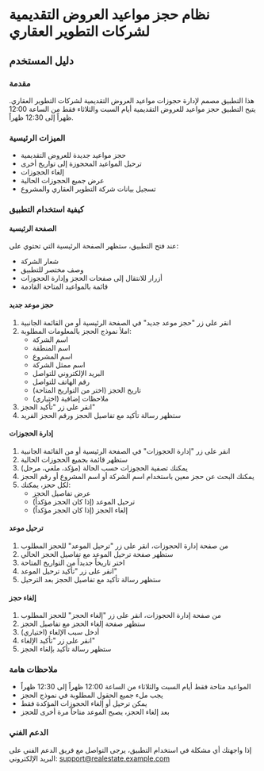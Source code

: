 # نظام حجز مواعيد العروض التقديمية لشركات التطوير العقاري

## دليل المستخدم

### مقدمة

هذا التطبيق مصمم لإدارة حجوزات مواعيد العروض التقديمية لشركات التطوير العقاري. يتيح التطبيق حجز مواعيد للعروض التقديمية أيام السبت والثلاثاء فقط من الساعة 12:00 ظهراً إلى 12:30 ظهراً.

### الميزات الرئيسية

- حجز مواعيد جديدة للعروض التقديمية
- ترحيل المواعيد المحجوزة إلى تواريخ أخرى
- إلغاء الحجوزات
- عرض جميع الحجوزات الحالية
- تسجيل بيانات شركة التطوير العقاري والمشروع

### كيفية استخدام التطبيق

#### الصفحة الرئيسية

عند فتح التطبيق، ستظهر الصفحة الرئيسية التي تحتوي على:
- شعار الشركة
- وصف مختصر للتطبيق
- أزرار للانتقال إلى صفحات الحجز وإدارة الحجوزات
- قائمة بالمواعيد المتاحة القادمة

#### حجز موعد جديد

1. انقر على زر "حجز موعد جديد" في الصفحة الرئيسية أو من القائمة الجانبية
2. املأ نموذج الحجز بالمعلومات المطلوبة:
   - اسم الشركة
   - اسم المنطقة
   - اسم المشروع
   - اسم ممثل الشركة
   - البريد الإلكتروني للتواصل
   - رقم الهاتف للتواصل
   - تاريخ الحجز (اختر من التواريخ المتاحة)
   - ملاحظات إضافية (اختياري)
3. انقر على زر "تأكيد الحجز"
4. ستظهر رسالة تأكيد مع تفاصيل الحجز ورقم الحجز الفريد

#### إدارة الحجوزات

1. انقر على زر "إدارة الحجوزات" في الصفحة الرئيسية أو من القائمة الجانبية
2. ستظهر قائمة بجميع الحجوزات الحالية
3. يمكنك تصفية الحجوزات حسب الحالة (مؤكد، ملغي، مرحل)
4. يمكنك البحث عن حجز معين باستخدام اسم الشركة أو اسم المشروع أو رقم الحجز
5. لكل حجز، يمكنك:
   - عرض تفاصيل الحجز
   - ترحيل الموعد (إذا كان الحجز مؤكداً)
   - إلغاء الحجز (إذا كان الحجز مؤكداً)

#### ترحيل موعد

1. من صفحة إدارة الحجوزات، انقر على زر "ترحيل الموعد" للحجز المطلوب
2. ستظهر صفحة ترحيل الموعد مع تفاصيل الحجز الحالي
3. اختر تاريخاً جديداً من التواريخ المتاحة
4. انقر على زر "تأكيد ترحيل الموعد"
5. ستظهر رسالة تأكيد مع تفاصيل الحجز بعد الترحيل

#### إلغاء حجز

1. من صفحة إدارة الحجوزات، انقر على زر "إلغاء الحجز" للحجز المطلوب
2. ستظهر صفحة إلغاء الحجز مع تفاصيل الحجز
3. أدخل سبب الإلغاء (اختياري)
4. انقر على زر "تأكيد الإلغاء"
5. ستظهر رسالة تأكيد بإلغاء الحجز

### ملاحظات هامة

- المواعيد متاحة فقط أيام السبت والثلاثاء من الساعة 12:00 ظهراً إلى 12:30 ظهراً
- يجب ملء جميع الحقول المطلوبة في نموذج الحجز
- يمكن ترحيل أو إلغاء الحجوزات المؤكدة فقط
- بعد إلغاء الحجز، يصبح الموعد متاحاً مرة أخرى للحجز

### الدعم الفني

إذا واجهتك أي مشكلة في استخدام التطبيق، يرجى التواصل مع فريق الدعم الفني على البريد الإلكتروني: support@realestate.example.com
